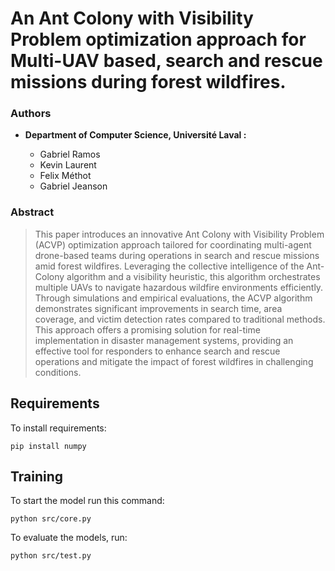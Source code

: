 # An Ant Colony with Visibility Problem optimization approach for Multi-UAV based, search and rescue missions during forest wildfires.

### Authors
- **Department of Computer Science, Université Laval :**

    - Gabriel Ramos
    - Kevin Laurent 
    - Felix Méthot
    - Gabriel Jeanson

### Abstract

> This paper introduces an innovative Ant Colony with Visibility Problem (ACVP) optimization approach tailored for coordinating multi-agent drone-based teams during operations in search and rescue missions amid forest wildfires. Leveraging the collective intelligence of the Ant-Colony algorithm and a visibility heuristic, this algorithm orchestrates multiple UAVs to navigate hazardous wildfire environments efficiently. Through simulations and empirical evaluations, the ACVP algorithm demonstrates significant improvements in search time, area coverage, and victim detection rates compared to traditional methods. This approach offers a promising solution for real-time implementation in disaster management systems, providing an effective tool for responders to enhance search and rescue operations and mitigate the impact of forest wildfires in challenging conditions.

## Requirements

To install requirements:

```setup
pip install numpy
```

## Training

To start the model run this command:

```train
python src/core.py
```

To evaluate the models, run:

```eval
python src/test.py
```
